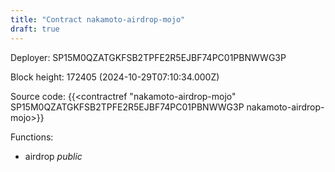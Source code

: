 ```yaml
---
title: "Contract nakamoto-airdrop-mojo"
draft: true
---
```

Deployer: SP15M0QZATGKFSB2TPFE2R5EJBF74PC01PBNWWG3P


 



Block height: 172405 (2024-10-29T07:10:34.000Z)

Source code: {{<contractref "nakamoto-airdrop-mojo" SP15M0QZATGKFSB2TPFE2R5EJBF74PC01PBNWWG3P nakamoto-airdrop-mojo>}}

Functions:

* airdrop _public_
